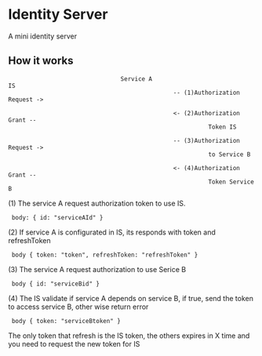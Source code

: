 # Identity Server

A mini identity server

## How it works

```
                                Service A                                             IS
                                               -- (1)Authorization Request ->

                                               <- (2)Authorization Grant --
                                                         Token IS

                                               -- (3)Authorization Request ->
                                                         to Service B

                                               <- (4)Authorization Grant -- 
                                                         Token Service B

```

(1)  The service A request authorization token to use IS.

     body: { id: "serviceAId" }

(2)  If service A is configurated in IS, its responds with 
     token and refreshToken

     body { token: "token", refreshToken: "refreshToken" }

(3)  The service A request authorization to use Serice B 

     body { id: "serviceBid" }

(4)  The IS validate if service A depends on service B, if true, send
     the token to access service B, other wise return error 

     body { token: "serviceBtoken" }



The only token that refresh is the IS token, the others expires in X time and
you need to request the new token for IS

